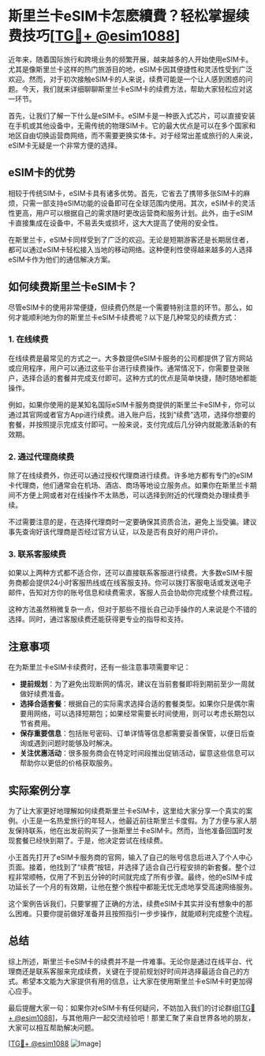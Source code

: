 # 斯里兰卡eSIM卡怎麽續費？轻松掌握续费技巧[[TG💪+ @esim1088](https://t.me/s/esim1088)]

近年来，随着国际旅行和跨境业务的频繁开展，越来越多的人开始使用eSIM卡。尤其是像斯里兰卡这样的热门旅游目的地，eSIM卡因其便捷性和灵活性受到广泛欢迎。然而，对于初次接触eSIM卡的人来说，续费可能是一个让人感到困惑的问题。今天，我们就来详细聊聊斯里兰卡eSIM卡的续费方法，帮助大家轻松应对这一环节。

首先，让我们了解一下什么是eSIM卡。eSIM卡是一种嵌入式芯片，可以直接安装在手机或其他设备中，无需传统的物理SIM卡。它的最大优点是可以在多个国家和地区自由切换运营商网络，而不需要更换实体卡。对于经常出差或旅行的人来说，eSIM卡无疑是一个非常方便的选择。

## eSIM卡的优势

相较于传统SIM卡，eSIM卡具有诸多优势。首先，它省去了携带多张SIM卡的麻烦，只需一部支持eSIM功能的设备即可在全球范围内使用。其次，eSIM卡的灵活性更高，用户可以根据自己的需求随时更改运营商和服务计划。此外，由于eSIM卡直接集成在设备中，不易丢失或损坏，这大大提高了使用的安全性。

在斯里兰卡，eSIM卡同样受到了广泛的欢迎。无论是短期游客还是长期居住者，都可以通过eSIM卡轻松接入当地的移动网络。这种便利性使得越来越多的人选择eSIM卡作为他们的通信解决方案。

## 如何续费斯里兰卡eSIM卡？

尽管eSIM卡的使用非常便捷，但续费仍然是一个需要特别注意的环节。那么，如何才能顺利地为你的斯里兰卡eSIM卡续费呢？以下是几种常见的续费方式：

### 1. 在线续费

在线续费是最常见的方式之一。大多数提供eSIM卡服务的公司都提供了官方网站或应用程序，用户可以通过这些平台进行续费操作。通常情况下，你需要登录账户，选择合适的套餐并完成支付即可。这种方式的优点是简单快捷，随时随地都能操作。

例如，如果你使用的是某知名国际eSIM卡服务商提供的斯里兰卡eSIM卡，你可以通过其官网或者官方App进行续费。进入账户后，找到“续费”选项，选择你想要的套餐，并按照提示完成支付即可。一般来说，支付完成后几分钟内就能激活新的有效期。

### 2. 通过代理商续费

除了在线续费外，你还可以通过授权代理商进行续费。许多地方都有专门的eSIM卡代理商，他们通常会在机场、酒店、商场等地设立服务点。如果你在斯里兰卡期间不方便上网或者对在线操作不太熟悉，可以选择到附近的代理商处办理续费手续。

不过需要注意的是，在选择代理商时一定要确保其资质合法，避免上当受骗。建议事先查询好该代理商是否经过官方认证，以及是否有良好的用户评价。

### 3. 联系客服续费

如果以上两种方式都不适合你，还可以直接联系客服进行续费。大多数eSIM卡服务商都会提供24小时客服热线或在线客服支持。你可以拨打客服电话或发送电子邮件，告知对方你的账号信息和续费需求，客服人员会协助你完成整个续费过程。

这种方法虽然稍微复杂一点，但对于那些不擅长自己动手操作的人来说是个不错的选择。同时，通过客服续费还能获得更专业的指导和支持。

## 注意事项

在为斯里兰卡eSIM卡续费时，还有一些注意事项需要牢记：

- **提前规划**：为了避免出现断网的情况，建议在当前套餐即将到期前至少一周就做好续费准备。
- **选择合适套餐**：根据自己的实际需求选择合适的套餐类型。如果你只是偶尔需要用网络，可以选择短期包；如果经常需要长时间使用，则可以考虑长期包以节省费用。
- **保存重要信息**：包括账号密码、订单详情等信息都需要妥善保管，以便日后查询或遇到问题时能够及时解决。
- **关注优惠活动**：很多服务商会在特定时间段推出促销活动，留意这些信息可以帮助你以更低的价格获取服务。

## 实际案例分享

为了让大家更好地理解如何续费斯里兰卡eSIM卡，这里给大家分享一个真实的案例。小王是一名热爱旅行的年轻人，他最近前往斯里兰卡度假。为了方便与家人朋友保持联系，他在出发前购买了一张斯里兰卡eSIM卡。然而，当他准备回国时发现套餐已经快到期了。于是，他决定尝试在线续费。

小王首先打开了eSIM卡服务商的官网，输入了自己的账号信息后进入了个人中心页面。接着，他找到了“续费”按钮，并选择了适合自己行程安排的新套餐。整个过程非常顺畅，仅用了不到五分钟的时间就完成了所有步骤。最终，他的eSIM卡成功延长了一个月的有效期，让他在整个旅程中都能无忧无虑地享受高速网络服务。

这个案例告诉我们，只要掌握了正确的方法，续费eSIM卡其实并没有想象中的那么困难。只要你提前做好准备并且按照指引一步步操作，就能顺利完成整个流程。

## 总结

综上所述，斯里兰卡eSIM卡的续费并不是一件难事。无论你是通过在线平台、代理商还是联系客服来完成续费，关键在于提前规划好时间并选择最适合自己的方式。希望本文能为大家提供有用的信息，让大家在使用斯里兰卡eSIM卡时更加得心应手。

最后提醒大家一句：如果你对eSIM卡有任何疑问，不妨加入我们的讨论群组[[TG💪+ @esim1088](https://t.me/s/esim1088)]，与其他用户一起交流经验吧！那里汇聚了来自世界各地的朋友，大家可以相互帮助解决问题。

[[TG💪+ @esim1088](https://t.me/s/esim1088) ![Image](https://i.postimg.cc/4NQfJmqS/Snipaste-2025-05-13-00-14-12.png)]